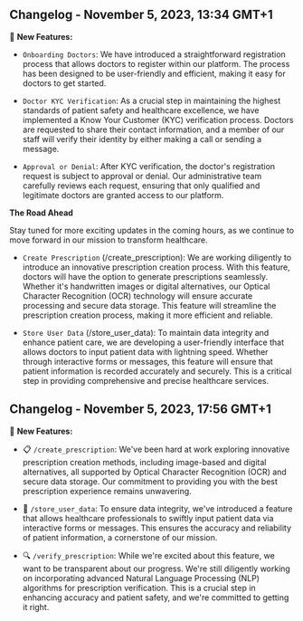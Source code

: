 ## Changelog - November 5, 2023, 13:34 GMT+1
🚀 **New Features:**
- `Onboarding Doctors`: We have introduced a straightforward registration process that allows doctors to register within our platform. The process has been designed to be user-friendly and efficient, making it easy for doctors to get started.

- `Doctor KYC Verification`: As a crucial step in maintaining the highest standards of patient safety and healthcare excellence, we have implemented a Know Your Customer (KYC) verification process. Doctors are requested to share their contact information, and a member of our staff will verify their identity by either making a call or sending a message.

- `Approval or Denial`: After KYC verification, the doctor's registration request is subject to approval or denial. Our administrative team carefully reviews each request, ensuring that only qualified and legitimate doctors are granted access to our platform.

**The Road Ahead**

Stay tuned for more exciting updates in the coming hours, as we continue to move forward in our mission to transform healthcare.

- `Create Prescription` (/create_prescription): We are working diligently to introduce an innovative prescription creation process. With this feature, doctors will have the option to generate prescriptions seamlessly. Whether it's handwritten images or digital alternatives, our Optical Character Recognition (OCR) technology will ensure accurate processing and secure data storage. This feature will streamline the prescription creation process, making it more efficient and reliable.

- `Store User Data` (/store_user_data): To maintain data integrity and enhance patient care, we are developing a user-friendly interface that allows doctors to input patient data with lightning speed. Whether through interactive forms or messages, this feature will ensure that patient information is recorded accurately and securely. This is a critical step in providing comprehensive and precise healthcare services.


## Changelog - November 5, 2023, 17:56 GMT+1
🚀 **New Features:**

- 📋 `/create_prescription`: We've been hard at work exploring innovative prescription creation methods, including image-based and digital alternatives, all supported by Optical Character Recognition (OCR) and secure data storage. Our commitment to providing you with the best prescription experience remains unwavering.

- 🏥 `/store_user_data`: To ensure data integrity, we've introduced a feature that allows healthcare professionals to swiftly input patient data via interactive forms or messages. This ensures the accuracy and reliability of patient information, a cornerstone of our mission.

- 🔍 `/verify_prescription`: While we're excited about this feature, we want to be transparent about our progress. We're still diligently working on incorporating advanced Natural Language Processing (NLP) algorithms for prescription verification. This is a crucial step in enhancing accuracy and patient safety, and we're committed to getting it right.
